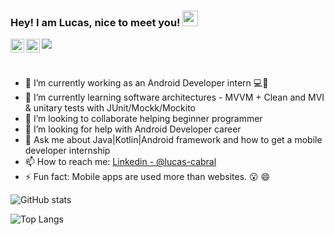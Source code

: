 ### Hey! I am Lucas, nice to meet you! <img src="https://media.giphy.com/media/hvRJCLFzcasrR4ia7z/giphy.gif" width="25px">
<a href="https://www.linkedin.com/in/lucas-cabral-058654137/">
  <img align="left" alt="Cabral's LinkedIn" width="22px" src="https://raw.githubusercontent.com/peterthehan/peterthehan/master/assets/linkedin.svg" />
</a>
<a href="https://www.facebook.com/lucas.cabral.528/">
  <img align="left" alt="Cabral's Facebook" width="22px" src="https://raw.githubusercontent.com/peterthehan/peterthehan/master/assets/facebook.svg" />
</a>

![](https://visitor-badge.glitch.me/badge?page_id=LucasCabralDevv.LucasCabralDevv)

<br />

- 🔭 I’m currently working as an Android Developer intern 💻📱
- 🌱 I’m currently learning software architectures - MVVM + Clean and MVI & unitary tests with JUnit/Mockk/Mockito
- 👯 I’m looking to collaborate helping beginner programmer
- 🤔 I’m looking for help with Android Developer career
- 💬 Ask me about Java|Kotlin|Android framework and how to get a mobile developer internship
- 📫 How to reach me: [Linkedin - @lucas-cabral](https://www.linkedin.com/in/lucas-cabral-058654137/)
- ⚡ Fun fact: Mobile apps are used more than websites. 😮 😄

![GitHub stats](https://github-readme-stats.vercel.app/api?username=LucasCabralDevv&show_icons=true&theme=tokyonight)

![Top Langs](https://github-readme-stats.vercel.app/api/top-langs/?username=LucasCabralDevv&theme=tokyonight)
